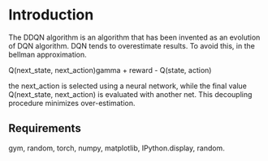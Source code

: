 # Introduction

The DDQN algorithm is an algorithm that has been invented as an evolution of DQN algorithm.
DQN tends to overestimate results. To avoid this, in the bellman approximation.

Q(next_state, next_action)gamma + reward - Q(state, action)

the next_action is selected using a neural network, while the final value 
Q(next_state, next_action) is evaluated with another net. This decoupling procedure minimizes over-estimation.

## Requirements

gym, random, torch, numpy, matplotlib, IPython.display, random.

